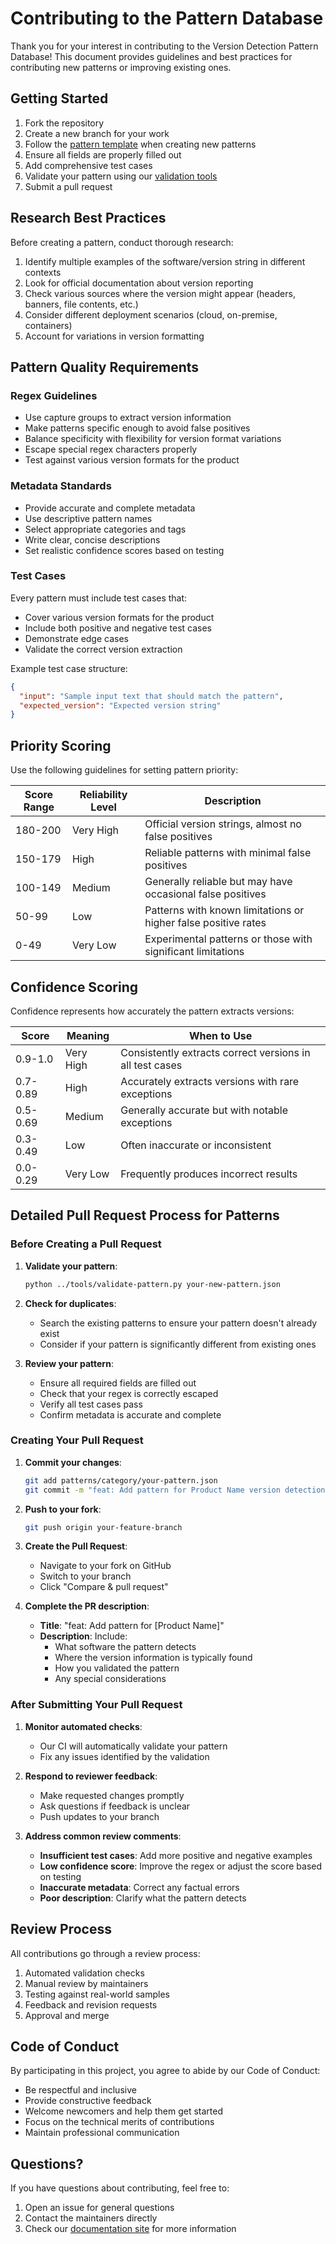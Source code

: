 # Contributing to the Pattern Database

Thank you for your interest in contributing to the Version Detection Pattern Database! This document provides guidelines and best practices for contributing new patterns or improving existing ones.

## Getting Started

1. Fork the repository
2. Create a new branch for your work
3. Follow the [pattern template](TEMPLATE.md) when creating new patterns
4. Ensure all fields are properly filled out
5. Add comprehensive test cases
6. Validate your pattern using our [validation tools](../tools/)
7. Submit a pull request

## Research Best Practices

Before creating a pattern, conduct thorough research:

1. Identify multiple examples of the software/version string in different contexts
2. Look for official documentation about version reporting
3. Check various sources where the version might appear (headers, banners, file contents, etc.)
4. Consider different deployment scenarios (cloud, on-premise, containers)
5. Account for variations in version formatting

## Pattern Quality Requirements

### Regex Guidelines
- Use capture groups to extract version information
- Make patterns specific enough to avoid false positives
- Balance specificity with flexibility for version format variations
- Escape special regex characters properly
- Test against various version formats for the product

### Metadata Standards
- Provide accurate and complete metadata
- Use descriptive pattern names
- Select appropriate categories and tags
- Write clear, concise descriptions
- Set realistic confidence scores based on testing

### Test Cases
Every pattern must include test cases that:
- Cover various version formats for the product
- Include both positive and negative test cases
- Demonstrate edge cases
- Validate the correct version extraction

Example test case structure:
```json
{
  "input": "Sample input text that should match the pattern",
  "expected_version": "Expected version string"
}
```

## Priority Scoring

Use the following guidelines for setting pattern priority:

| Score Range | Reliability Level | Description |
|-------------|-------------------|-------------|
| 180-200 | Very High | Official version strings, almost no false positives |
| 150-179 | High | Reliable patterns with minimal false positives |
| 100-149 | Medium | Generally reliable but may have occasional false positives |
| 50-99 | Low | Patterns with known limitations or higher false positive rates |
| 0-49 | Very Low | Experimental patterns or those with significant limitations |

## Confidence Scoring

Confidence represents how accurately the pattern extracts versions:

| Score | Meaning | When to Use |
|-------|---------|-------------|
| 0.9-1.0 | Very High | Consistently extracts correct versions in all test cases |
| 0.7-0.89 | High | Accurately extracts versions with rare exceptions |
| 0.5-0.69 | Medium | Generally accurate but with notable exceptions |
| 0.3-0.49 | Low | Often inaccurate or inconsistent |
| 0.0-0.29 | Very Low | Frequently produces incorrect results |

## Detailed Pull Request Process for Patterns

### Before Creating a Pull Request

1. **Validate your pattern**:
   ```bash
   python ../tools/validate-pattern.py your-new-pattern.json
   ```

2. **Check for duplicates**:
   - Search the existing patterns to ensure your pattern doesn't already exist
   - Consider if your pattern is significantly different from existing ones

3. **Review your pattern**:
   - Ensure all required fields are filled out
   - Check that your regex is correctly escaped
   - Verify all test cases pass
   - Confirm metadata is accurate and complete

### Creating Your Pull Request

1. **Commit your changes**:
   ```bash
   git add patterns/category/your-pattern.json
   git commit -m "feat: Add pattern for Product Name version detection"
   ```

2. **Push to your fork**:
   ```bash
   git push origin your-feature-branch
   ```

3. **Create the Pull Request**:
   - Navigate to your fork on GitHub
   - Switch to your branch
   - Click "Compare & pull request"

4. **Complete the PR description**:
   - **Title**: "feat: Add pattern for [Product Name]"
   - **Description**: Include:
     * What software the pattern detects
     * Where the version information is typically found
     * How you validated the pattern
     * Any special considerations

### After Submitting Your Pull Request

1. **Monitor automated checks**:
   - Our CI will automatically validate your pattern
   - Fix any issues identified by the validation

2. **Respond to reviewer feedback**:
   - Make requested changes promptly
   - Ask questions if feedback is unclear
   - Push updates to your branch

3. **Address common review comments**:
   - **Insufficient test cases**: Add more positive and negative examples
   - **Low confidence score**: Improve the regex or adjust the score based on testing
   - **Inaccurate metadata**: Correct any factual errors
   - **Poor description**: Clarify what the pattern detects

## Review Process

All contributions go through a review process:

1. Automated validation checks
2. Manual review by maintainers
3. Testing against real-world samples
4. Feedback and revision requests
5. Approval and merge

## Code of Conduct

By participating in this project, you agree to abide by our Code of Conduct:

- Be respectful and inclusive
- Provide constructive feedback
- Welcome newcomers and help them get started
- Focus on the technical merits of contributions
- Maintain professional communication

## Questions?

If you have questions about contributing, feel free to:

1. Open an issue for general questions
2. Contact the maintainers directly
3. Check our [documentation site](https://sakirm-icpl.github.io/threat-advisory/) for more information